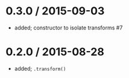 0.3.0 / 2015-09-03
==================
 * added; constructor to isolate transforms #7

0.2.0 / 2015-08-28
==================
 * added; `.transform()`
